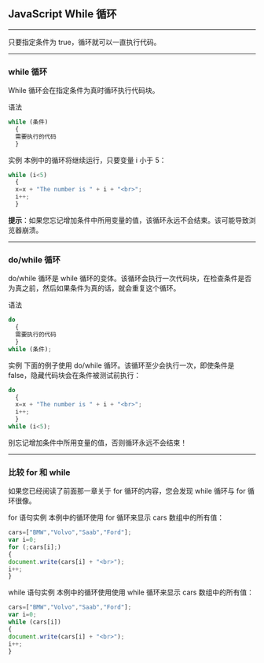 ## JavaScript While 循环

---

只要指定条件为 true，循环就可以一直执行代码。

---

### while 循环
While 循环会在指定条件为真时循环执行代码块。

语法
```javascript
while (条件)
  {
  需要执行的代码
  }
```
实例
本例中的循环将继续运行，只要变量 i 小于 5：
```javascript
while (i<5)
  {
  x=x + "The number is " + i + "<br>";
  i++;
  }
```

**提示**：如果您忘记增加条件中所用变量的值，该循环永远不会结束。该可能导致浏览器崩溃。

---

### do/while 循环
do/while 循环是 while 循环的变体。该循环会执行一次代码块，在检查条件是否为真之前，然后如果条件为真的话，就会重复这个循环。

语法
```javascript
do
  {
  需要执行的代码
  }
while (条件);
```
实例
下面的例子使用 do/while 循环。该循环至少会执行一次，即使条件是 false，隐藏代码块会在条件被测试前执行：
```javascript
do
  {
  x=x + "The number is " + i + "<br>";
  i++;
  }
while (i<5);

```
别忘记增加条件中所用变量的值，否则循环永远不会结束！


---

### 比较 for 和 while
如果您已经阅读了前面那一章关于 for 循环的内容，您会发现 while 循环与 for 循环很像。

for 语句实例
本例中的循环使用 for 循环来显示 cars 数组中的所有值：
```javascript
cars=["BMW","Volvo","Saab","Ford"];
var i=0;
for (;cars[i];)
{
document.write(cars[i] + "<br>");
i++;
}
```
while 语句实例
本例中的循环使用使用 while 循环来显示 cars 数组中的所有值：
```javascript
cars=["BMW","Volvo","Saab","Ford"];
var i=0;
while (cars[i])
{
document.write(cars[i] + "<br>");
i++;
}

```
